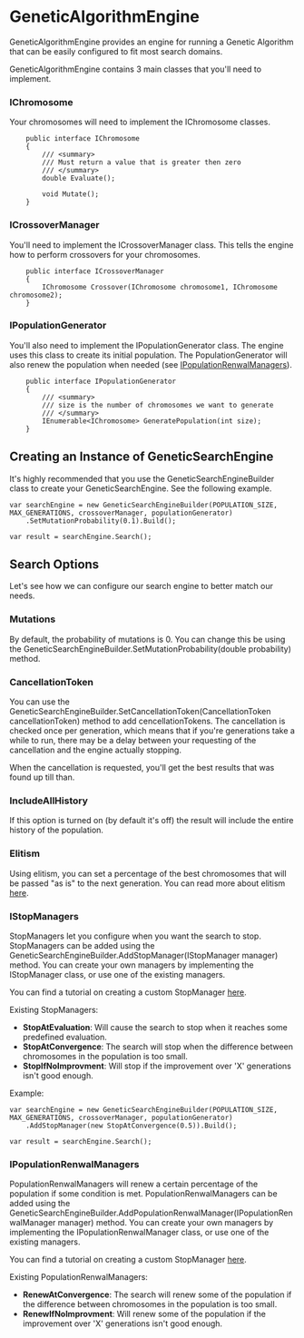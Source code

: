 # GeneticAlgorithmEngine

GeneticAlgorithmEngine provides an engine for running a Genetic Algorithm that can be easily configured to fit most search domains.

GeneticAlgorithmEngine contains 3 main classes that you'll need to implement.

### IChromosome

Your chromosomes will need to implement the IChromosome classes.

```CSharp
    public interface IChromosome
    {
        /// <summary>
        /// Must return a value that is greater then zero
        /// </summary>
        double Evaluate();

        void Mutate();
    }
```

### ICrossoverManager

You'll need to implement the ICrossoverManager class. This tells the engine how to perform crossovers for your chromosomes.

```CSharp
    public interface ICrossoverManager
    {
        IChromosome Crossover(IChromosome chromosome1, IChromosome chromosome2);
    }
```

### IPopulationGenerator

You'll also need to implement the IPopulationGenerator class. The engine uses this class to create its initial population. 
The PopulationGenerator will also renew the population when needed (see [IPopulationRenwalManagers](https://github.com/ZviRosenfeld/GeneticAlgorithmEngine/blob/master/README.md#ipopulationrenwalmanagers)).

```CSharp
    public interface IPopulationGenerator
    {
        /// <summary>
        /// size is the number of chromosomes we want to generate
        /// </summary>
        IEnumerable<IChromosome> GeneratePopulation(int size);
    }
```

## Creating an Instance of GeneticSearchEngine

It's highly recommended that you use the GeneticSearchEngineBuilder class to create your GeneticSearchEngine. See the following example.

```CSharp
var searchEngine = new GeneticSearchEngineBuilder(POPULATION_SIZE, MAX_GENERATIONS, crossoverManager, populationGenerator)
	.SetMutationProbability(0.1).Build();

var result = searchEngine.Search();
```

## Search Options
Let's see how we can configure our search engine to better match our needs.

### Mutations
By default, the probability of mutations is 0. You can change this be using the GeneticSearchEngineBuilder.SetMutationProbability(double probability) method.

### CancellationToken
You can use the GeneticSearchEngineBuilder.SetCancellationToken(CancellationToken cancellationToken) method to add cencellationTokens.
The cancellation is checked once per generation, which means that if you're generations take a while to run, there may be a delay between your requesting of the cancellation and the engine actually stopping.

When the cancellation is requested, you'll get the best results that was found up till than.

### IncludeAllHistory
If this option is turned on (by default it's off) the result will include the entire history of the population.

### Elitism
Using elitism, you can set a percentage of the best chromosomes that will be passed "as is" to the next generation.
You can read more about elitism [here](https://en.wikipedia.org/wiki/Genetic_algorithm#Elitism).

### IStopManagers
StopManagers let you configure when you want the search to stop. StopManagers can be added using the GeneticSearchEngineBuilder.AddStopManager(IStopManager manager) method.
You can create your own managers by implementing the IStopManager class, or use one of the existing managers.

You can find a tutorial on creating a custom StopManager [here](https://github.com/ZviRosenfeld/GeneticAlgorithmEngine/wiki/Creating-a-Custom-StopManager).

Existing StopManagers:
- **StopAtEvaluation**: Will cause the search to stop when it reaches some predefined evaluation.
- **StopAtConvergence**: The search will stop when the difference between chromosomes in the population is too small.
- **StopIfNoImprovment**: Will stop if the improvement over 'X' generations isn't good enough.

Example:
```CSharp
var searchEngine = new GeneticSearchEngineBuilder(POPULATION_SIZE, MAX_GENERATIONS, crossoverManager, populationGenerator)
	.AddStopManager(new StopAtConvergence(0.5)).Build();

var result = searchEngine.Search();
```

### IPopulationRenwalManagers
PopulationRenwalManagers will renew a certain percentage of the population if some condition is met. PopulationRenwalManagers can be added using the GeneticSearchEngineBuilder.AddPopulationRenwalManager(IPopulationRenwalManager manager) method.
You can create your own managers by implementing the IPopulationRenwalManager class, or use one of the existing managers.

You can find a tutorial on creating a custom StopManager [here](https://github.com/ZviRosenfeld/GeneticAlgorithmEngine/wiki/Creating-a-Custom-PopulationRenwalManager).

Existing PopulationRenwalManagers:
- **RenewAtConvergence**: The search will renew some of the population if the difference between chromosomes in the population is too small.
- **RenewIfNoImprovment**: Will renew some of the population if the improvement over 'X' generations isn't good enough.
